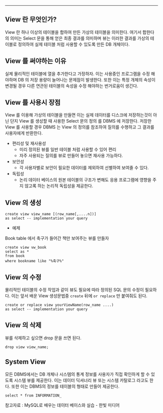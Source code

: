 
---

## View 란 무엇인가?

View 란 하나 이상의 테이블을 합하여 만든 가상의 테이블을 의미한다. 여기서 합한다의 의미는 Select 문을 통해 얻은 최종 결과를 의미하며 뷰는 이러한 결과를 가상의 테이블로 정의하여 실제 테이블 처럼 사용할 수 있도록 만든 DB 개체이다.

## View 를 써야하는 이유

실제 물리적인 테이블에 열을 추가한다고 가정하자. 이는 사용중인 프로그램을 수정 해야하며 DB 의 저장 용량이 늘어나는 문제점이 발생한다. 또한 이는 특정 개체의 속성이 변경될 경우 다른 연관된 테이블의 속성을 수정 해야하는 번거로움이 생긴다.

## View 를 사용시 장점

 View 를 이용해 가상의 테이블을 만들면 이는 실제 데이터를 디스크에 저장하는것이 아닌 단지 View 를 생성할 때 사용한 Select 문의 정의 를 DBMS 에 저장한다. 저장한 View 를 사용할 경우 DBMS 는 View 의 정의를 참조하여 질의를 수행하고 그 결과를 사용자에게 반환한다.

- 편리성 및 재사용성
	- 미리 정의된 뷰를 일반 테이블 처럼 사용할 수 있어 편리
	- 자주 사용되는 질의를 뷰로 만들어 놓으면 재사용 가능하다.
- 보안성
	- 각 사용자별로 보안이 필요한 데이터를 제외하여 선별하여 보여줄 수 있다.
- 독립성
	- 논리 데이터 베이스의 원본 테이블의 구조가 변해도 응용 프로그램에 영향을 주지 않고록 하는 논리적 독립성을 제공한다.

## View 의 생성

```MySQL
create view view_name [(row_name[,....n])]
as select -- implementation your query 
```

- 예제

Book table 에서 축구가 들어간 책만 보여주는 뷰를 만들자

```MySQL
create view vw_book
select as *
from book
where bookname like "%축구%"
```


## View 의 수정

 물리적인 테이블의 수정 작업과 같이 뷰도 필요에 따라 정의된 SQL 문의 수정이 필요하다. 이는 앞서 배운 View 생성문법중 `create` 뒤에 `or replace` 만 붙여줘도 된다.

```MySQL
create or replace view yourViewName(row_name ....)
as select -- implementation your query
```

## View 의 삭제

 뷰를 삭제하고 싶으면 drop 문을 쓰면 된다.

```MySQL
drop view view_name;
```


## System View

 모든 DBMS에서는 DB 개체나 시스템의 통계 정보를 사용자가 직접 확인하게 할 수 있도록 시스템 뷰를 제공한다. 이는 데이터 딕셔너리 뷰 또는 시스템 카탈로그 라고도 한다. 또한 이는 DBMS의 정보를 테이블의 형태로 만들어 제공한다.

```MySQL
select * from INFORMATION_
```



참고자료 : MySQL로 배우는 데이터 베이스와 실습 - 한빛 미디어
